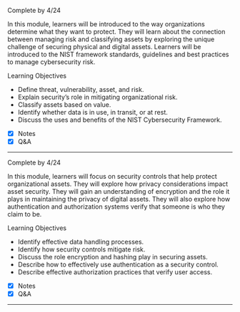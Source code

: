 Complete by 4/24

In this module, learners will be introduced to the way organizations determine what they want to protect. They will learn about the connection between managing risk and classifying assets by exploring the unique challenge of securing physical and digital assets. Learners will be introduced to the NIST framework standards, guidelines and best practices to manage cybersecurity risk.

Learning Objectives

- Define threat, vulnerability, asset, and risk.
- Explain security’s role in mitigating organizational risk.
- Classify assets based on value.
- Identify whether data is in use, in transit, or at rest.
- Discuss the uses and benefits of the NIST Cybersecurity Framework.

- [X] Notes
- [X] Q&A

----------------------------------------------------------------------------------------------------------------------------

Complete by 4/24

In this module, learners will focus on security controls that help protect organizational assets. They will explore how privacy considerations impact asset security. They will gain an understanding of encryption and the role it plays in maintaining the privacy of digital assets. They will also explore how authentication and authorization systems verify that someone is who they claim to be.

Learning Objectives

- Identify effective data handling processes.
- Identify how security controls mitigate risk.
- Discuss the role encryption and hashing play in securing assets.
- Describe how to effectively use authentication as a security control.
- Describe effective authorization practices that verify user access.

- [X] Notes
- [X] Q&A

----------------------------------------------------------------------------------------------------------------------------
